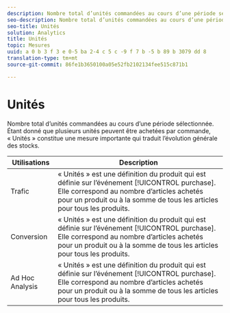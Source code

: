 ```yaml
---
description: Nombre total d’unités commandées au cours d’une période sélectionnée. Étant donné que plusieurs unités peuvent être achetées par commande, « Unités » constitue une mesure importante qui traduit l’évolution générale des stocks.
seo-description: Nombre total d’unités commandées au cours d’une période sélectionnée. Etant donné que plusieurs unités peuvent être achetées par commande, « Unités » constitue une mesure importante qui traduit l’évolution générale des stocks.
seo-title: Unités
solution: Analytics
title: Unités
topic: Mesures
uuid: a 0 b 3 f 3 e 0-5 ba 2-4 c 5 c -9 f 7 b -5 b 89 b 3079 dd 8
translation-type: tm+mt
source-git-commit: 86fe1b3650100a05e52fb2102134fee515c871b1

---
```



# Unités

Nombre total d’unités commandées au cours d’une période sélectionnée. Étant donné que plusieurs unités peuvent être achetées par commande, « Unités » constitue une mesure importante qui traduit l’évolution générale des stocks.

| Utilisations | Description |
|---|---|
| Trafic | « Unités » est une définition du produit qui est définie sur l’événement [!UICONTROL purchase]. Elle correspond au nombre d’articles achetés pour un produit ou à la somme de tous les articles pour tous les produits. |
| Conversion | « Unités » est une définition du produit qui est définie sur l’événement [!UICONTROL purchase]. Elle correspond au nombre d’articles achetés pour un produit ou à la somme de tous les articles pour tous les produits. |
| Ad Hoc Analysis | « Unités » est une définition du produit qui est définie sur l’événement [!UICONTROL purchase]. Elle correspond au nombre d’articles achetés pour un produit ou à la somme de tous les articles pour tous les produits. |


